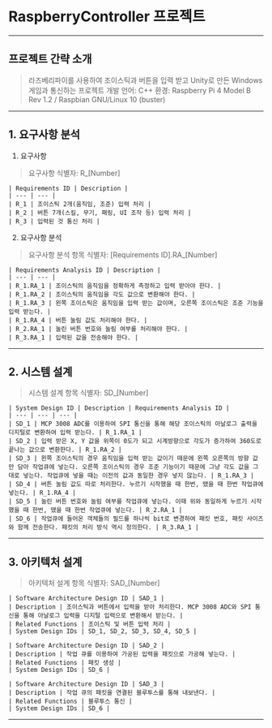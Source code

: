 # RaspberryController 프로젝트
- - -
## 프로젝트 간략 소개
> 라즈베리파이를 사용하여 조이스틱과 버튼을 입력 받고 Unity로 만든 Windows 게임과 통신하는 프로젝트
> 개발 언어: C++
> 환경: Raspberry Pi 4 Model B Rev 1.2 / Raspbian GNU/Linux 10 (buster)

- - - 

## 1. 요구사항 분석
1. 요구사항
> 요구사항 식별자: R_[Number]

    | Requirements ID | Description |
    | --- | --- |
    | R_1 | 조이스틱 2개(움직임, 조준) 입력 처리 |
    | R_2 | 버튼 7개(스킬, 무기, 패링, UI 조작 등) 입력 처리 |
    | R_3 | 입력된 것 통신 처리 |

2. 요구사항 분석
> 요구사항 분석 항목 식별자: [Requirements ID].RA_[Number]

    | Requirements Analysis ID | Description |
    | --- | --- |
    | R_1.RA_1 | 조이스틱의 움직임을 정확하게 측정하고 입력 받아야 한다. |
    | R_1.RA_2 | 조이스틱의 움직임을 각도 값으로 변환해야 한다. |
    | R_1.RA_3 | 왼쪽 조이스틱은 움직임을 입력 받는 값이며, 오른쪽 조이스틱은 조준 기능을 입력 받는다. |
    | R_1.RA_4 | 버튼 눌림 값도 처리해야 한다. |
    | R_2.RA_1 | 눌린 버튼 번호와 눌림 여부를 처리해야 한다. |
    | R_3.RA_1 | 입력된 값을 전송해야 한다. |

- - - 

## 2. 시스템 설계
> 시스템 설계 항목 식별자: SD_[Number]

    | System Design ID | Description | Requirements Analysis ID |
    | --- | --- | --- |
    | SD_1 | MCP 3008 ADC를 이용하여 SPI 통신을 통해 해당 조이스틱의 아날로그 출력을 디지털로 변환하여 입력 받는다. | R_1.RA_1 |
    | SD_2 | 입력 받은 X, Y 값을 위쪽이 0도가 되고 시계방향으로 각도가 증가하여 360도로 끝나는 값으로 변환한다. | R_1.RA_2 |
    | SD_3 | 왼쪽 조이스틱의 경우 움직임을 입력 받는 값이기 때문에 왼쪽 오른쪽의 방향 값만 담아 작업큐에 넣는다. 오른쪽 조이스틱의 경우 조준 기능이기 때문에 그냥 각도 값을 그대로 넣는다. 작업큐에 넣을 때는 이전의 값과 동일한 경우 넣지 않는다. | R_1.RA_3 |
    | SD_4 | 버튼 눌림 값도 따로 처리한다. 누르기 시작했을 때 한번, 땠을 때 한번 작업큐에 넣는다. | R_1.RA_4 |
    | SD_5 | 눌린 버튼 번호와 눌림 여부를 작업큐에 넣는다. 이때 위와 동일하게 누르기 시작했을 때 한번, 땠을 때 한번 작업큐에 넣는다. | R_2.RA_1 |
    | SD_6 | 작업큐에 들어온 객체들의 필드를 하나씩 bit로 변경하여 패킷 번호, 패킷 사이즈와 함께 전송한다. 패킷의 처리 방식 역시 정의한다. | R_3.RA_1 |

- - -

## 3. 아키텍처 설계
> 아키텍처 설계 항목 식별자: SAD_[Number]

    | Software Architecture Design ID | SAD_1 |
    | Description | 조이스틱과 버튼에서 입력을 받아 처리한다. MCP 3008 ADC와 SPI 통신을 통해 아날로그 입력을 디지털 입력으로 변환해서 받는다. |
    | Related Functions | 조이스틱 및 버튼 입력 처리 |
    | System Design IDs | SD_1, SD_2, SD_3, SD_4, SD_5 |

    | Software Architecture Design ID | SAD_2 |
    | Description | 작업 큐를 이용하여 가공된 입력을 패킷으로 가공해 넣는다. |
    | Related Functions | 패킷 생성 |
    | System Design IDs | SD_6 |

    | Software Architecture Design ID | SAD_3 |
    | Description | 작업 큐의 패킷을 연결된 블루투스를 통해 내보낸다. |
    | Related Functions | 블루투스 통신 |
    | System Design IDs | SD_6 |

- - -

